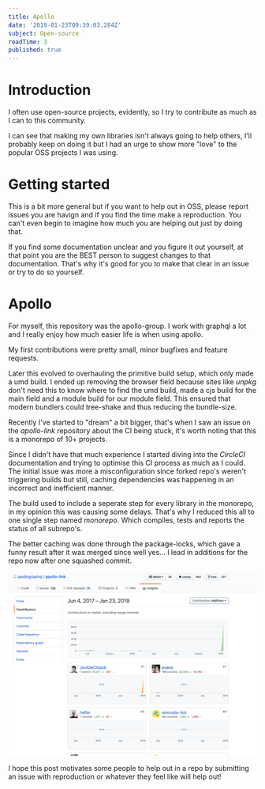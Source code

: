```yaml
---
title: Apollo
date: '2019-01-23T09:39:03.284Z'
subject: Open-source
readTime: 3
published: true
---
```


# Introduction

I often use open-source projects, evidently, so I try
to contribute as much as I can to this community.

I can see that making my own libraries isn't always going
to help others, I'll probably keep on doing it but I had
an urge to show more "love" to the popular OSS projects
I was using.

# Getting started

This is a bit more general but if you want to help out in OSS,
please report issues you are havign and if you find the time make
a reproduction. You can't even begin to imagine how much you are
helping out just by doing that.

If you find some documentation unclear and you figure it out yourself,
at that point you are the BEST person to suggest changes to that documentation.
That's why it's good for you to make that clear in an issue or try to do so yourself.

# Apollo

For myself, this repository was the apollo-group. I work with
graphql a lot and I really enjoy how much easier life is when
using apollo.

My first contributions were pretty small, minor bugfixes and feature
requests.

Later this evolved to overhauling the primitive build setup, which
only made a umd build.
I ended up removing the browser field because sites like _unpkg_ don't
need this to know where to find the umd build, made a cjs build for
the main field and a module build for our module field.
This ensured that modern bundlers could tree-shake and thus reducing
the bundle-size.

Recently I've started to "dream" a bit bigger, that's when I
saw an issue on the _apollo-link_ repository about the CI being stuck,
it's worth noting that this is a monorepo of 10+ projects.

Since I didn't have that much experience I started diving into the
_CircleCI_ documentation and trying to optimise this CI process as
much as I could.
The initial issue was more a misconfiguration since forked repo's
weren't triggering builds but still, caching dependencies was happening
in an incorrect and inefficient manner.

The build used to include a seperate step for every library in the monorepo,
in my opinion this was causing some delays. That's why I reduced this all to
one single step named _monorepo_. Which compiles, tests and reports the status
of all subrepo's.

The better caching was done through the package-locks, which gave a funny result
after it was merged since well yes... I lead in additions for the repo now after
one squashed commit.

![Screenshot showing additions after PR](./apolloLinkInsights.png)

I hope this post motivates some people to help out in a repo by submitting
an issue with reproduction or whatever they feel like will help out!
